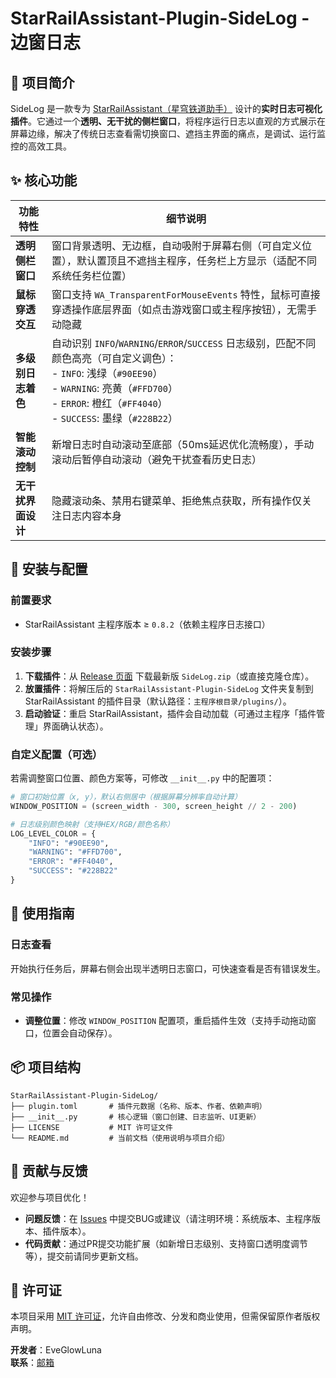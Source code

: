 
# StarRailAssistant-Plugin-SideLog - 边窗日志  


## 📌 项目简介  
SideLog 是一款专为 [StarRailAssistant（星穹铁道助手）](https://github.com/Shasnow/StarRailAssistant) 设计的**实时日志可视化插件**。它通过一个**透明、无干扰的侧栏窗口**，将程序运行日志以直观的方式展示在屏幕边缘，解决了传统日志查看需切换窗口、遮挡主界面的痛点，是调试、运行监控的高效工具。  


## ✨ 核心功能  
| 功能特性 | 细节说明 |  
|----------|----------|  
| **透明侧栏窗口** | 窗口背景透明、无边框，自动吸附于屏幕右侧（可自定义位置），默认置顶且不遮挡主程序，任务栏上方显示（适配不同系统任务栏位置） |  
| **鼠标穿透交互** | 窗口支持 `WA_TransparentForMouseEvents` 特性，鼠标可直接穿透操作底层界面（如点击游戏窗口或主程序按钮），无需手动隐藏 |  
| **多级别日志着色** | 自动识别 `INFO`/`WARNING`/`ERROR`/`SUCCESS` 日志级别，匹配不同颜色高亮（可自定义调色）：<br>- `INFO`: 浅绿（`#90EE90`）<br>- `WARNING`: 亮黄（`#FFD700`）<br>- `ERROR`: 橙红（`#FF4040`）<br>- `SUCCESS`: 墨绿（`#228B22`） |  
| **智能滚动控制** | 新增日志时自动滚动至底部（50ms延迟优化流畅度），手动滚动后暂停自动滚动（避免干扰查看历史日志） |  
| **无干扰界面设计** | 隐藏滚动条、禁用右键菜单、拒绝焦点获取，所有操作仅关注日志内容本身 |  


## 🚀 安装与配置  

### 前置要求  
- StarRailAssistant 主程序版本 ≥ `0.8.2`（依赖主程序日志接口）    


### 安装步骤  
1. **下载插件**：从 [Release 页面](https://github.com/EveGlowLuna/StarRailAssistant-Plugin-SideLog/releases) 下载最新版 `SideLog.zip`（或直接克隆仓库）。  
2. **放置插件**：将解压后的 `StarRailAssistant-Plugin-SideLog` 文件夹复制到 StarRailAssistant 的插件目录（默认路径：`主程序根目录/plugins/`）。  
3. **启动验证**：重启 StarRailAssistant，插件会自动加载（可通过主程序「插件管理」界面确认状态）。  


### 自定义配置（可选）  
若需调整窗口位置、颜色方案等，可修改 `__init__.py` 中的配置项：  
```python  
# 窗口初始位置（x, y），默认右侧居中（根据屏幕分辨率自动计算）  
WINDOW_POSITION = (screen_width - 300, screen_height // 2 - 200)  

# 日志级别颜色映射（支持HEX/RGB/颜色名称）  
LOG_LEVEL_COLOR = {  
    "INFO": "#90EE90",  
    "WARNING": "#FFD700",  
    "ERROR": "#FF4040",  
    "SUCCESS": "#228B22"  
}  
```  


## 📖 使用指南  

### 日志查看  
开始执行任务后，屏幕右侧会出现半透明日志窗口，可快速查看是否有错误发生。


### 常见操作  
- **调整位置**：修改 `WINDOW_POSITION` 配置项，重启插件生效（支持手动拖动窗口，位置会自动保存）。  


## 📦 项目结构  
```  
StarRailAssistant-Plugin-SideLog/  
├── plugin.toml       # 插件元数据（名称、版本、作者、依赖声明）  
├── __init__.py       # 核心逻辑（窗口创建、日志监听、UI更新）  
├── LICENSE           # MIT 许可证文件  
└── README.md         # 当前文档（使用说明与项目介绍）  
```  


## 🤝 贡献与反馈  
欢迎参与项目优化！  
- **问题反馈**：在 [Issues](https://github.com/EveGlowLuna/StarRailAssistant-Plugin-SideLog/issues) 中提交BUG或建议（请注明环境：系统版本、主程序版本、插件版本）。  
- **代码贡献**：通过PR提交功能扩展（如新增日志级别、支持窗口透明度调节等），提交前请同步更新文档。  


## 📜 许可证  
本项目采用 [MIT 许可证](LICENSE)，允许自由修改、分发和商业使用，但需保留原作者版权声明。  


**开发者**：EveGlowLuna  
**联系**：[邮箱](mailto:ychen4514@outlook.com)
